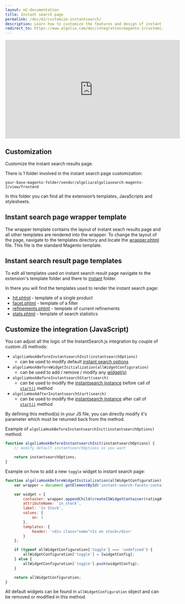 ```yaml
---
layout: m2-documentation
title: Instant search page
permalink: /doc/m2/customize-instantsearch/
description: Learn how to customize the features and design of instant search results page in Algolia extension for Magento 2
redirect_to: https://www.algolia.com/doc/integration/magento-2/customize/instant-search-page/
---
```


<div class="center">
	<iframe width="560" height="315" src="https://www.youtube-nocookie.com/embed/-gy92Pbwb64" frameborder="0" allow="autoplay; encrypted-media" allowfullscreen></iframe>
</div>

## Customization

Customize the instant search results page.

There is 1 folder involved in the instant search page customization:

`your-base-magento-folder/vendor/algolia/algoliasearch-magento-2/view/frontend`

In this folder you can find all the extension’s templates, JavaScripts and stylesheets.

<!-- <div class="alert alert-warning">
    Make sure you aren't modifying but <strong>overriding</strong> these files. You can learn how to do that by reading <a href="/magento/doc/m1/customize-extension/">"How to customize the extension"</a> first.
</div> -->

## Instant search page wrapper template

The wrapper template contains the layout of instant seach results page and all other templates are rendered into the wrapper.
To change the layout of the page, navigate to the templates directory and locate the [wrapper.phtml](https://github.com/algolia/algoliasearch-magento-2/blob/master/view/frontend/templates/instant/wrapper.phtml) file. This file is the standard Magento template.

## Instant search result page templates

To edit all templates used on instant search result page navigate to the extension's template folder and there to [instant](https://github.com/algolia/algoliasearch-magento-2/blob/master/view/frontend/templates/instant/) folder.

In there you will find the templates used to render the instant search page:

* [hit.phtml](https://github.com/algolia/algoliasearch-magento-2/blob/master/view/frontend/templates/instant/hit.phtml) - template of a single product
* [facet.phtml](https://github.com/algolia/algoliasearch-magento-2/blob/master/view/frontend/templates/instant/facet.phtml) - template of a filter
* [refinements.phtml](https://github.com/algolia/algoliasearch-magento-2/blob/master/view/frontend/templates/instant/refinements.phtml) - template of current refinements
* [stats.phtml](https://github.com/algolia/algoliasearch-magento-2/blob/master/view/frontend/templates/instant/stats.phtml) - template of search statistics

## Customize the integration (JavaScript)

You can adjust all the logic of the InstantSearch.js integration by couple of custom JS methods:

- `algoliaHookBeforeInstantsearchInit(instantsearchOptions)`
	- can be used to modify default [instant search options](https://community.algolia.com/instantsearch.js/documentation/#initialization)
- `algoliaHookBeforeWidgetInitialization(allWidgetConfiguration)`
    - can be used to add / remove / modify any [widget(s)](https://community.algolia.com/instantsearch.js/documentation/#widgets)
- `algoliaHookBeforeInstantsearchStart(search)`
    - can be used to modify the [instantsearch instance](https://community.algolia.com/instantsearch.js/documentation/#initialization) before call of [`start()`](https://community.algolia.com/instantsearch.js/documentation/#start) method
- `algoliaHookAfterInstantsearchStart(search)`
    - can be used to modify the [instantsearch instance](https://community.algolia.com/instantsearch.js/documentation/#initialization) after call of [`start()`](https://community.algolia.com/instantsearch.js/documentation/#start) method

By defining this method(s) in your JS file, you can directly modify it's parameter which must be returned back from the method.

Example of `algoliaHookBeforeInstantsearchInit(instantsearchOptions)` method:

```js
function algoliaHookBeforeInstantsearchInit(instantsearchOptions) {
    // modify default instantsearchOptions as you want

    return instantsearchOptions;
}
```

Example on how to add a new `toggle` widget to instant search page:

```js
function algoliaHookBeforeWidgetInitialization(allWidgetConfiguration) {
    var wrapper = document.getElementById('instant-search-facets-container');

    var widget = {
        container: wrapper.appendChild(createISWidgetContainer(ratingAttr)),
        attributeName: 'in_stock',
        label: 'In Stock',
        values: {
            on: 1
        },
        templates: {
            header: '<div class="name">Is on stock</div>'
        }
    };

    if (typeof allWidgetConfiguration['toggle'] === 'undefined') {
        allWidgetConfiguration['toggle'] = [widgetConfig];
    } else {
        allWidgetConfiguration['toggle'].push(widgetConfig);
    }

    return allWidgetConfiguration;
}
```

All default widgets can be found in `allWidgetConfiguration` object and can be removed or modified in this method.
